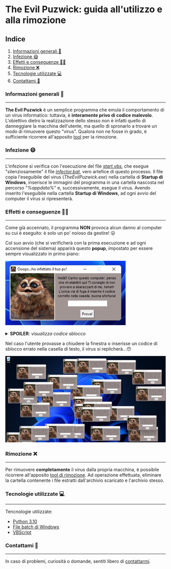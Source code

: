 # The Evil Puzwick: guida all'utilizzo e alla rimozione
## Indice
1. [Informazioni generali :book:](#informazioni-generali-book)
2. [Infezione :mask:](#infezione-mask)
3. [Effetti e conseguenze :policeman:](#effetti-e-conseguenze-policeman)
4. [Rimozione :x:](#rimozione-x)
5. [Tecnologie utilizzate :computer:](#tecnologie-utilizzate-computer)
6. [Contattami :wave:](#contattami-wave)

### Informazioni generali :book:
***
**The Evil Puzwick** è un semplice programma che emula il comportamento di un virus informatico: tuttavia,
è **interamente privo di codice malevolo**. L'obiettivo dietro la realizzazione dello stesso non è infatti quello
di danneggiare la macchina dell'utente, ma quello di spronarlo a trovare un modo di rimuovere questo "virus".
Qualora non ne fosse in grado, è sufficiente ricorrere all'apposito [tool](https://github.com/RichardBoy05/The-Evil-Puzwick/releases/tag/virus-remover)
per la rimozione.


### Infezione :mask:
***
L'infezione si verifica con l'esecuzione del file [_start.vbs_](https://github.com/RichardBoy05/The-Evil-Puzwick/blob/main/infector/start.vbs), che
esegue "silenziosamente" il file [_infector.bat_](https://github.com/RichardBoy05/The-Evil-Puzwick/blob/main/infector/infector.bat), vero artefice
di questo processo. Il file copia l'eseguibile del virus (_TheEvilPuzwick.exe_) nella cartella di **Startup di Windows**, inserisce le immagini del programma in una cartella nascosta nel percorso "_%appdata%_" e, successivamente, esegue il virus.
Avendo inserito l'eseguibile nella cartella **Startup di Windows**, ad ogni avvio del computer il virus si ripresenterà.

### Effetti e conseguenze :policeman:
***
Come già accennato, il programma **NON** provoca alcun danno al computer su cui è eseguito: è solo un po' noioso da gestire! :stuck_out_tongue:

Col suo avvio (che si verificherà con la prima esecuzione e ad ogni accensione del sistema) apparirà questo **popup**, impostato per essere
sempre visualizzato in primo piano:

![Popup](https://github.com/RichardBoy05/The-Evil-Puzwick/blob/main/resources/window.png)

<details> 
 <summary><b>SPOILER</b>: <i>visualizza codice sblocco</i> </summary>
  yX4eaY@v
</details>

Nel caso l'utente provasse a chiudere la finestra o inserisse un codice di sblocco errato nella casella di testo, il virus si replicherà...:hushed:

![Infection](https://github.com/RichardBoy05/The-Evil-Puzwick/blob/main/resources/multiple_windows.png)

### Rimozione :x:
***
Per rimuovere **completamente** il virus dalla propria macchina, è possibile ricorrere all'apposito [tool di rimozione](https://github.com/RichardBoy05/The-Evil-Puzwick/releases/tag/virus-remover). Ad operazione effettuata, eliminare la cartella contenente i file estratti dall'archivio scaricato e l'archivio stesso.

### Tecnologie utilizzate :computer:
***
Tencnologie utilizzate:   
* [Python 3.10](https://www.python.org/downloads/)
* [File batch di Windows](https://g.co/kgs/Y8X8tT)
* [VBScript](https://g.co/kgs/CsEvfv)


### Contattami :wave:
***
In caso di problemi, curiosità o domande, sentiti libero di [contattarmi](mailto:richard.meoli.2005@gmail.com?subject=[TheEvilPuzwick]).
